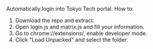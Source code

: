 Automatically login into Tokyo Tech portal.
How to:
1. Download the repo and extract.
2. Open login.js and matrix.js and fill your information.
3. Go to chrome://extensions/, enable developer mode.
4. Click "Load Unpacked" and select the folder.

